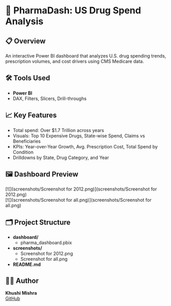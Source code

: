 # 💊 PharmaDash: US Drug Spend Analysis

## 📋 Overview
An interactive Power BI dashboard that analyzes U.S. drug spending trends, prescription volumes, and cost drivers using CMS Medicare data.

## 🛠️ Tools Used
- **Power BI**
- DAX, Filters, Slicers, Drill-throughs

## 📈 Key Features
- Total spend: Over $1.7 Trillion across years
- Visuals: Top 10 Expensive Drugs, State-wise Spend, Claims vs Beneficiaries
- KPIs: Year-over-Year Growth, Avg. Prescription Cost, Total Spend by Condition
- Drilldowns by State, Drug Category, and Year

## 🖼️ Dashboard Preview
[![](screenshots/Screenshot for 2012.png)](screenshots/Screenshot for 2012.png)  
[![](screenshots/Screenshot for all.png)](screenshots/Screenshot for all.png)

## 🗂️ Project Structure
- **dashboard/**
  - pharma_dashboard.pbix
- **screenshots/**
  - Screenshot for 2012.png
  - Screenshot for all.png
- **README.md**

## 👩‍💻 Author
**Khushi Mishra**  
[GitHub](https://github.com/KhushiMishra1707)
